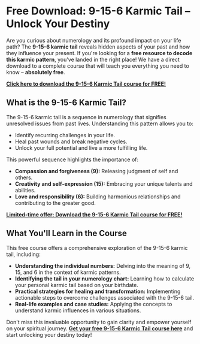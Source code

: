 # Free Download: 9-15-6 Karmic Tail – Unlock Your Destiny

Are you curious about numerology and its profound impact on your life path? The **9-15-6 karmic tail** reveals hidden aspects of your past and how they influence your present. If you're looking for a **free resource to decode this karmic pattern**, you've landed in the right place! We have a direct download to a complete course that will teach you everything you need to know – **absolutely free**.

[**Click here to download the 9-15-6 Karmic Tail course for FREE!**](https://udemywork.com/9-15-6-karmic-tail)

## What is the 9-15-6 Karmic Tail?

The 9-15-6 karmic tail is a sequence in numerology that signifies unresolved issues from past lives. Understanding this pattern allows you to:

*   Identify recurring challenges in your life.
*   Heal past wounds and break negative cycles.
*   Unlock your full potential and live a more fulfilling life.

This powerful sequence highlights the importance of:

*   **Compassion and forgiveness (9):** Releasing judgment of self and others.
*   **Creativity and self-expression (15):** Embracing your unique talents and abilities.
*   **Love and responsibility (6):** Building harmonious relationships and contributing to the greater good.

[**Limited-time offer: Download the 9-15-6 Karmic Tail course for FREE!**](https://udemywork.com/9-15-6-karmic-tail)

## What You'll Learn in the Course

This free course offers a comprehensive exploration of the 9-15-6 karmic tail, including:

*   **Understanding the individual numbers:** Delving into the meaning of 9, 15, and 6 in the context of karmic patterns.
*   **Identifying the tail in your numerology chart:** Learning how to calculate your personal karmic tail based on your birthdate.
*   **Practical strategies for healing and transformation:** Implementing actionable steps to overcome challenges associated with the 9-15-6 tail.
*   **Real-life examples and case studies:** Applying the concepts to understand karmic influences in various situations.

Don't miss this invaluable opportunity to gain clarity and empower yourself on your spiritual journey. **[Get your free 9-15-6 Karmic Tail course here](https://udemywork.com/9-15-6-karmic-tail)** and start unlocking your destiny today!

